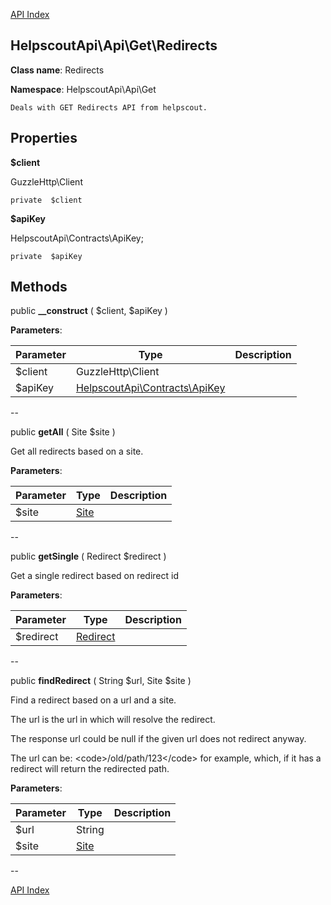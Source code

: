 [API Index](ApiIndex.md)


HelpscoutApi\Api\Get\Redirects
---------------


**Class name**: Redirects

**Namespace**: HelpscoutApi\Api\Get







    Deals with GET Redirects API from helpscout.

    





Properties
----------


**$client**

GuzzleHttp\Client



    private  $client






**$apiKey**

HelpscoutApi\Contracts\ApiKey;



    private  $apiKey






Methods
-------


public **__construct** (  $client,  $apiKey )











**Parameters**:

| Parameter | Type | Description |
|-----------|------|-------------|
| $client | GuzzleHttp\Client |  |
| $apiKey | [HelpscoutApi\Contracts\ApiKey](HelpscoutApi-Contracts-ApiKey.md) |  |

--

public **getAll** ( Site $site )


Get all redirects based on a site.








**Parameters**:

| Parameter | Type | Description |
|-----------|------|-------------|
| $site | [Site](HelpscoutApi-Contracts-Site.md) |  |

--

public **getSingle** ( Redirect $redirect )


Get a single redirect based on redirect id








**Parameters**:

| Parameter | Type | Description |
|-----------|------|-------------|
| $redirect | [Redirect](HelpscoutApi-Contracts-Redirect.md) |  |

--

public **findRedirect** ( String $url, Site $site )


Find a redirect based on a url and a site.

The url is the url in which will resolve the redirect.

The response url could be null if the given url does not redirect
anyway.

The url can be: &lt;code&gt;/old/path/123&lt;/code&gt; for example, which,
if it has a redirect will return the redirected path.






**Parameters**:

| Parameter | Type | Description |
|-----------|------|-------------|
| $url | String |  |
| $site | [Site](HelpscoutApi-Contracts-Site.md) |  |

--

[API Index](ApiIndex.md)
